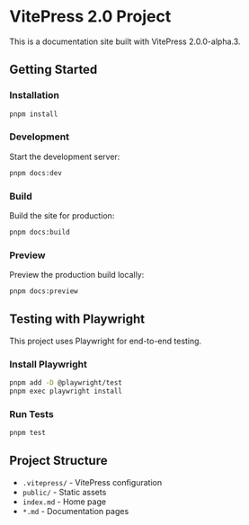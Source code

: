 # VitePress 2.0 Project

This is a documentation site built with VitePress 2.0.0-alpha.3.

## Getting Started

### Installation

```bash
pnpm install
```

### Development

Start the development server:

```bash
pnpm docs:dev
```

### Build

Build the site for production:

```bash
pnpm docs:build
```

### Preview

Preview the production build locally:

```bash
pnpm docs:preview
```

## Testing with Playwright

This project uses Playwright for end-to-end testing.

### Install Playwright

```bash
pnpm add -D @playwright/test
pnpm exec playwright install
```

### Run Tests

```bash
pnpm test
```

## Project Structure

- `.vitepress/` - VitePress configuration
- `public/` - Static assets
- `index.md` - Home page
- `*.md` - Documentation pages 